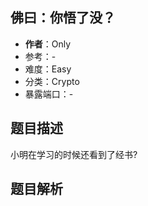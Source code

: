 ## 佛曰：你悟了没？

- **作者**：Only
- 参考：-
- 难度：Easy
- 分类：Crypto
- 暴露端口：-

## 题目描述

小明在学习的时候还看到了经书?

## 题目解析

